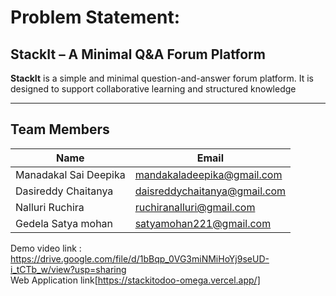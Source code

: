 # **Problem Statement**:
## StackIt – A Minimal Q&A Forum Platform

**StackIt** is a simple and minimal question-and-answer forum platform. It is designed to support collaborative learning and structured knowledge 

---

##  Team Members

| Name                   | Email                                |
|------------------------|----------------------------------------|
| Manadakal Sai Deepika | mandakaladeepika@gmail.com             |
| Dasireddy Chaitanya   | daisreddychaitanya@gmail.com           |
| Nalluri Ruchira       | ruchiranalluri@gmail.com               |
| Gedela Satya mohan    | satyamohan221@gmail.com                |

Demo video link : https://drive.google.com/file/d/1bBqp_0VG3miNMiHoYj9seUD-i_tCTb_w/view?usp=sharing<br>
Web Application link[https://stackitodoo-omega.vercel.app/]
